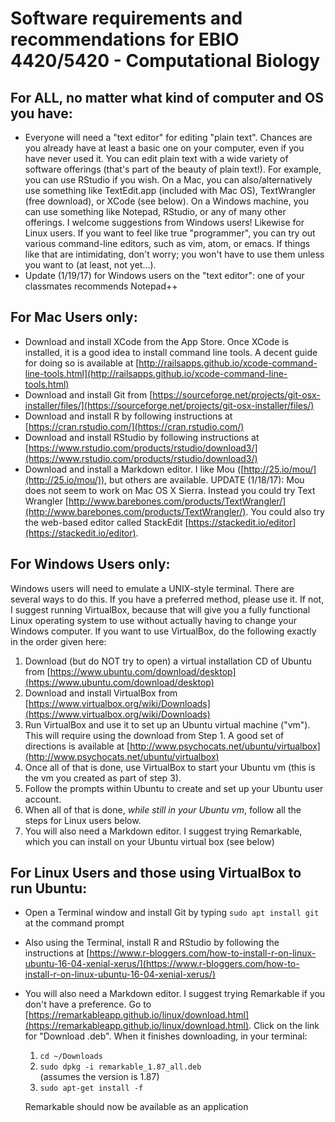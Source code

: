 # Software requirements and recommendations for EBIO 4420/5420 - Computational Biology

## For ALL, no matter what kind of computer and OS you have:
* Everyone will need a "text editor" for editing "plain text".  Chances are you already have at least a basic one on your computer, even if you have never used it.  You can edit plain text with a wide variety of software offerings (that's part of the beauty of plain text!).  For example, you can use RStudio if you wish.  On a Mac, you can also/alternatively use something like TextEdit.app (included with Mac OS),  TextWrangler (free download), or XCode (see below).  On a Windows machine, you can use something like Notepad, RStudio, or any of many other offerings.  I welcome suggestions from Windows users!   Likewise for Linux users.  If you want to feel like true "programmer", you can try out various command-line editors, such as vim, atom, or emacs.  If things like that are intimidating, don't worry; you won't have to use them unless you want to (at least, not yet...).
* Update (1/19/17) for Windows users on the "text editor": one of your classmates recommends Notepad++

## For Mac Users only:
* Download and install XCode from the App Store.  Once XCode is installed, it is a good idea to install command line tools.  A decent guide for doing so is available at [http://railsapps.github.io/xcode-command-line-tools.html](http://railsapps.github.io/xcode-command-line-tools.html)
* Download and install Git from [https://sourceforge.net/projects/git-osx-installer/files/](https://sourceforge.net/projects/git-osx-installer/files/)
* Download and install R by following instructions at [https://cran.rstudio.com/](https://cran.rstudio.com/)
* Download and install RStudio by following instructions at [https://www.rstudio.com/products/rstudio/download3/](https://www.rstudio.com/products/rstudio/download3/)
* Download and install a Markdown editor.  I like Mou ([http://25.io/mou/](http://25.io/mou/)), but others are available.  UPDATE (1/18/17):  Mou does not seem to work on Mac OS X Sierra.  Instead you could try Text Wrangler [http://www.barebones.com/products/TextWrangler/](http://www.barebones.com/products/TextWrangler/).  You could also try the web-based editor called StackEdit [https://stackedit.io/editor](https://stackedit.io/editor).


## For Windows Users only: 
Windows users will need to emulate a UNIX-style terminal.  There are several ways to do this.  If you have a preferred method, please use it.  If not, I suggest running VirtualBox, because that will give you a fully functional Linux operating system to use without actually having to change your Windows computer.  If you want to use VirtualBox, do the following exactly in the order given here:

1. Download (but do NOT try to open) a virtual installation CD of Ubuntu from [https://www.ubuntu.com/download/desktop](https://www.ubuntu.com/download/desktop)
2. Download and install VirtualBox from [https://www.virtualbox.org/wiki/Downloads](https://www.virtualbox.org/wiki/Downloads)
3. Run VirtualBox and use it to set up an Ubuntu virtual machine ("vm").  This will require using the download from Step 1.  A good set of directions is available at [http://www.psychocats.net/ubuntu/virtualbox](http://www.psychocats.net/ubuntu/virtualbox)
4. Once all of that is done, use VirtualBox to start your Ubuntu vm (this is the vm you created as part of step 3).
5. Follow the prompts within Ubuntu to create and set up your Ubuntu user account.
6. When all of that is done, *while still in your Ubuntu vm*, follow all the steps for Linux users below.
7. You will also need a Markdown editor.  I suggest trying Remarkable, which you can install on your Ubuntu virtual box (see below)

## For Linux Users and those using VirtualBox to run Ubuntu:
* Open a Terminal window and install Git by typing `sudo apt install git` at the command prompt
* Also using the Terminal, install R and RStudio by following the instructions at [https://www.r-bloggers.com/how-to-install-r-on-linux-ubuntu-16-04-xenial-xerus/](https://www.r-bloggers.com/how-to-install-r-on-linux-ubuntu-16-04-xenial-xerus/)
* You will also need a Markdown editor.  I suggest trying Remarkable if you don't have a preference.  Go to [https://remarkableapp.github.io/linux/download.html](https://remarkableapp.github.io/linux/download.html).  Click on the link for "Download .deb".  When it finishes downloading, in your terminal:
	1. `cd ~/Downloads`
	2. `sudo dpkg -i remarkable_1.87_all.deb`  
(assumes the version is 1.87)
	3. `sudo apt-get install -f`  
	
	Remarkable should now be available as an application



